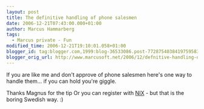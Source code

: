 ```yaml
---
layout: post
title: The definitive handling of phone salesmen
date: 2006-12-21T07:43:00.000+01:00
author: Marcus Hammarberg
tags:
  - Marcus private - Fun
modified_time: 2006-12-21T19:10:01.058+01:00
blogger_id: tag:blogger.com,1999:blog-36533086.post-7728754038419759583
blogger_orig_url: http://www.marcusoft.net/2006/12/defnitive-handling-of-phone-salesmen.html
---
```


If you are like me and don't approve of phone salesmen here's one
way to handle them... if you can hold you're giggle.

Thanks Magnus for the tip
Or you can register with [NIX](http://www.nix.nu/) - but that is the
boring Swedish way. :)
